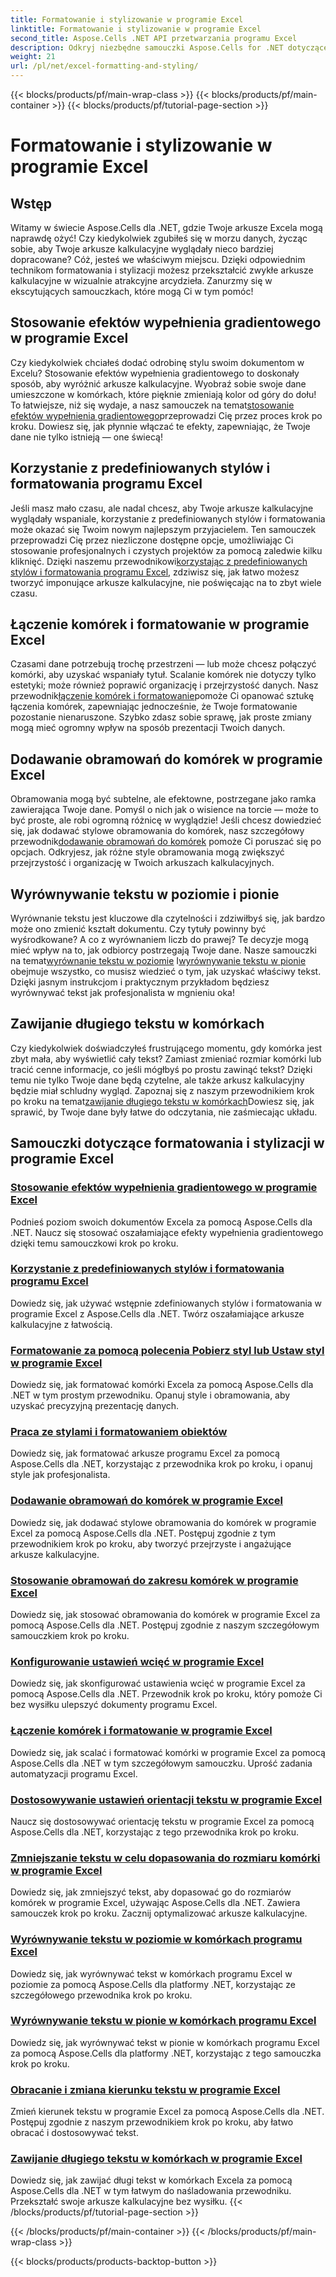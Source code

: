 ```yaml
---
title: Formatowanie i stylizowanie w programie Excel
linktitle: Formatowanie i stylizowanie w programie Excel
second_title: Aspose.Cells .NET API przetwarzania programu Excel
description: Odkryj niezbędne samouczki Aspose.Cells for .NET dotyczące formatowania i stylizacji w programie Excel. Ulepsz swoje arkusze kalkulacyjne dzięki praktycznym przewodnikom krok po kroku.
weight: 21
url: /pl/net/excel-formatting-and-styling/
---
```


{{< blocks/products/pf/main-wrap-class >}}
{{< blocks/products/pf/main-container >}}
{{< blocks/products/pf/tutorial-page-section >}}

# Formatowanie i stylizowanie w programie Excel

## Wstęp

Witamy w świecie Aspose.Cells dla .NET, gdzie Twoje arkusze Excela mogą naprawdę ożyć! Czy kiedykolwiek zgubiłeś się w morzu danych, życząc sobie, aby Twoje arkusze kalkulacyjne wyglądały nieco bardziej dopracowane? Cóż, jesteś we właściwym miejscu. Dzięki odpowiednim technikom formatowania i stylizacji możesz przekształcić zwykłe arkusze kalkulacyjne w wizualnie atrakcyjne arcydzieła. Zanurzmy się w ekscytujących samouczkach, które mogą Ci w tym pomóc!

## Stosowanie efektów wypełnienia gradientowego w programie Excel

 Czy kiedykolwiek chciałeś dodać odrobinę stylu swoim dokumentom w Excelu? Stosowanie efektów wypełnienia gradientowego to doskonały sposób, aby wyróżnić arkusze kalkulacyjne. Wyobraź sobie swoje dane umieszczone w komórkach, które pięknie zmieniają kolor od góry do dołu! To łatwiejsze, niż się wydaje, a nasz samouczek na temat[stosowanie efektów wypełnienia gradientowego](./applying-gradient-fill-effects/)przeprowadzi Cię przez proces krok po kroku. Dowiesz się, jak płynnie włączać te efekty, zapewniając, że Twoje dane nie tylko istnieją — one świecą!

## Korzystanie z predefiniowanych stylów i formatowania programu Excel

 Jeśli masz mało czasu, ale nadal chcesz, aby Twoje arkusze kalkulacyjne wyglądały wspaniale, korzystanie z predefiniowanych stylów i formatowania może okazać się Twoim nowym najlepszym przyjacielem. Ten samouczek przeprowadzi Cię przez niezliczone dostępne opcje, umożliwiając Ci stosowanie profesjonalnych i czystych projektów za pomocą zaledwie kilku kliknięć. Dzięki naszemu przewodnikowi[korzystając z predefiniowanych stylów i formatowania programu Excel](./using-excel-predefined-styles-and-formatting/), zdziwisz się, jak łatwo możesz tworzyć imponujące arkusze kalkulacyjne, nie poświęcając na to zbyt wiele czasu.

## Łączenie komórek i formatowanie w programie Excel

 Czasami dane potrzebują trochę przestrzeni — lub może chcesz połączyć komórki, aby uzyskać wspaniały tytuł. Scalanie komórek nie dotyczy tylko estetyki; może również poprawić organizację i przejrzystość danych. Nasz przewodnik[łączenie komórek i formatowanie](./merging-cells-and-formatting/)pomoże Ci opanować sztukę łączenia komórek, zapewniając jednocześnie, że Twoje formatowanie pozostanie nienaruszone. Szybko zdasz sobie sprawę, jak proste zmiany mogą mieć ogromny wpływ na sposób prezentacji Twoich danych. 

## Dodawanie obramowań do komórek w programie Excel

 Obramowania mogą być subtelne, ale efektowne, postrzegane jako ramka zawierająca Twoje dane. Pomyśl o nich jak o wisience na torcie — może to być proste, ale robi ogromną różnicę w wyglądzie! Jeśli chcesz dowiedzieć się, jak dodawać stylowe obramowania do komórek, nasz szczegółowy przewodnik[dodawanie obramowań do komórek](./adding-borders-to-cells/) pomoże Ci poruszać się po opcjach. Odkryjesz, jak różne style obramowania mogą zwiększyć przejrzystość i organizację w Twoich arkuszach kalkulacyjnych.

## Wyrównywanie tekstu w poziomie i pionie

Wyrównanie tekstu jest kluczowe dla czytelności i zdziwiłbyś się, jak bardzo może ono zmienić kształt dokumentu. Czy tytuły powinny być wyśrodkowane? A co z wyrównaniem liczb do prawej? Te decyzje mogą mieć wpływ na to, jak odbiorcy postrzegają Twoje dane. Nasze samouczki na temat[wyrównanie tekstu w poziomie](./aligning-text-horizontally/) I[wyrównywanie tekstu w pionie](./aligning-text-vertically/) obejmuje wszystko, co musisz wiedzieć o tym, jak uzyskać właściwy tekst. Dzięki jasnym instrukcjom i praktycznym przykładom będziesz wyrównywać tekst jak profesjonalista w mgnieniu oka!

## Zawijanie długiego tekstu w komórkach

 Czy kiedykolwiek doświadczyłeś frustrującego momentu, gdy komórka jest zbyt mała, aby wyświetlić cały tekst? Zamiast zmieniać rozmiar komórki lub tracić cenne informacje, co jeśli mógłbyś po prostu zawinąć tekst? Dzięki temu nie tylko Twoje dane będą czytelne, ale także arkusz kalkulacyjny będzie miał schludny wygląd. Zapoznaj się z naszym przewodnikiem krok po kroku na temat[zawijanie długiego tekstu w komórkach](./wrapping-long-text-within-cells/)Dowiesz się, jak sprawić, by Twoje dane były łatwe do odczytania, nie zaśmiecając układu.

## Samouczki dotyczące formatowania i stylizacji w programie Excel
### [Stosowanie efektów wypełnienia gradientowego w programie Excel](./applying-gradient-fill-effects/)
Podnieś poziom swoich dokumentów Excela za pomocą Aspose.Cells dla .NET. Naucz się stosować oszałamiające efekty wypełnienia gradientowego dzięki temu samouczkowi krok po kroku.
### [Korzystanie z predefiniowanych stylów i formatowania programu Excel](./using-excel-predefined-styles-and-formatting/)
Dowiedz się, jak używać wstępnie zdefiniowanych stylów i formatowania w programie Excel z Aspose.Cells dla .NET. Twórz oszałamiające arkusze kalkulacyjne z łatwością.
### [Formatowanie za pomocą polecenia Pobierz styl lub Ustaw styl w programie Excel](./formatting-with-get-style-or-set-style/)
Dowiedz się, jak formatować komórki Excela za pomocą Aspose.Cells dla .NET w tym prostym przewodniku. Opanuj style i obramowania, aby uzyskać precyzyjną prezentację danych.
### [Praca ze stylami i formatowaniem obiektów](./working-with-styles-and-formatting-objects/)
Dowiedz się, jak formatować arkusze programu Excel za pomocą Aspose.Cells dla .NET, korzystając z przewodnika krok po kroku, i opanuj style jak profesjonalista.
### [Dodawanie obramowań do komórek w programie Excel](./adding-borders-to-cells/)
Dowiedz się, jak dodawać stylowe obramowania do komórek w programie Excel za pomocą Aspose.Cells dla .NET. Postępuj zgodnie z tym przewodnikiem krok po kroku, aby tworzyć przejrzyste i angażujące arkusze kalkulacyjne.
### [Stosowanie obramowań do zakresu komórek w programie Excel](./applying-borders-to-range-of-cells/)
Dowiedz się, jak stosować obramowania do komórek w programie Excel za pomocą Aspose.Cells dla .NET. Postępuj zgodnie z naszym szczegółowym samouczkiem krok po kroku.
### [Konfigurowanie ustawień wcięć w programie Excel](./configuring-indentation-settings/)
Dowiedz się, jak skonfigurować ustawienia wcięć w programie Excel za pomocą Aspose.Cells dla .NET. Przewodnik krok po kroku, który pomoże Ci bez wysiłku ulepszyć dokumenty programu Excel.
### [Łączenie komórek i formatowanie w programie Excel](./merging-cells-and-formatting/)
Dowiedz się, jak scalać i formatować komórki w programie Excel za pomocą Aspose.Cells dla .NET w tym szczegółowym samouczku. Uprość zadania automatyzacji programu Excel.
### [Dostosowywanie ustawień orientacji tekstu w programie Excel](./customizing-orientation-settings-for-text/)
Naucz się dostosowywać orientację tekstu w programie Excel za pomocą Aspose.Cells dla .NET, korzystając z tego przewodnika krok po kroku.
### [Zmniejszanie tekstu w celu dopasowania do rozmiaru komórki w programie Excel](./shrinking-text-to-fit-cell-size/)
Dowiedz się, jak zmniejszyć tekst, aby dopasować go do rozmiarów komórek w programie Excel, używając Aspose.Cells dla .NET. Zawiera samouczek krok po kroku. Zacznij optymalizować arkusze kalkulacyjne.
### [Wyrównywanie tekstu w poziomie w komórkach programu Excel](./aligning-text-horizontally/)
Dowiedz się, jak wyrównywać tekst w komórkach programu Excel w poziomie za pomocą Aspose.Cells dla platformy .NET, korzystając ze szczegółowego przewodnika krok po kroku.
### [Wyrównywanie tekstu w pionie w komórkach programu Excel](./aligning-text-vertically/)
Dowiedz się, jak wyrównywać tekst w pionie w komórkach programu Excel za pomocą Aspose.Cells dla platformy .NET, korzystając z tego samouczka krok po kroku.
### [Obracanie i zmiana kierunku tekstu w programie Excel](./rotating-and-changing-text-direction/)
Zmień kierunek tekstu w programie Excel za pomocą Aspose.Cells dla .NET. Postępuj zgodnie z naszym przewodnikiem krok po kroku, aby łatwo obracać i dostosowywać tekst.
### [Zawijanie długiego tekstu w komórkach w programie Excel](./wrapping-long-text-within-cells/)
Dowiedz się, jak zawijać długi tekst w komórkach Excela za pomocą Aspose.Cells dla .NET w tym łatwym do naśladowania przewodniku. Przekształć swoje arkusze kalkulacyjne bez wysiłku.
{{< /blocks/products/pf/tutorial-page-section >}}

{{< /blocks/products/pf/main-container >}}
{{< /blocks/products/pf/main-wrap-class >}}

{{< blocks/products/products-backtop-button >}}
